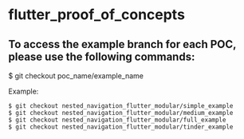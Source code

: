 ﻿# flutter_proof_of_concepts

## To access the example branch for each POC, please use the following commands:
$ git checkout poc_name/example_name

Example:

```shell
$ git checkout nested_navigation_flutter_modular/simple_example
$ git checkout nested_navigation_flutter_modular/medium_example
$ git checkout nested_navigation_flutter_modular/full_example
$ git checkout nested_navigation_flutter_modular/tinder_example
```
